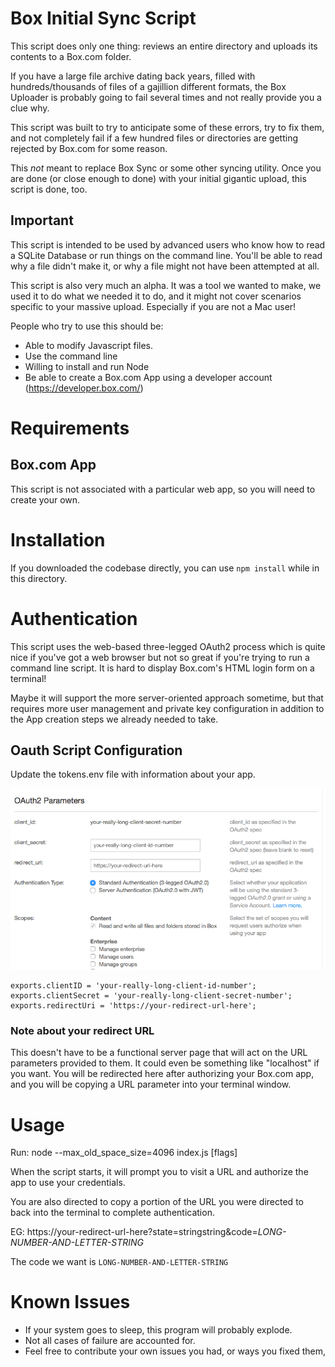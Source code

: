 # Box Initial Sync Script

This script does only one thing: reviews an entire directory and uploads its contents to a Box.com
folder.  

If you have a large file archive dating back years, filled with hundreds/thousands of files 
of a gajillion different formats, the Box Uploader is probably going to fail several times and not
really provide you a clue why.
 
This script was built to try to anticipate some of these errors, try to fix them, and not completely
fail if a few hundred files or directories are getting rejected by Box.com for some reason.

This *not* meant to replace Box Sync or some other syncing utility.  Once you are done (or close enough
to done) with your initial gigantic upload, this script is done, too.

## Important
This script is intended to be used by advanced users who know how to read a SQLite Database
or run things on the command line.  You'll be able to read why a file didn't make it, or why a file
might not have been attempted at all.

This script is also very much an alpha.  It was a tool we wanted to make, we used it to do what we
needed it to do, and it might not cover scenarios specific to your massive upload.  Especially if you
are not a Mac user!

People who try to use this should be:
* Able to modify Javascript files.
* Use the command line
* Willing to install and run Node
* Be able to create a Box.com App using a developer account (https://developer.box.com/)

# Requirements
## Box.com App
This script is not associated with a particular web app, so you will need to create your own.

# Installation

If you downloaded the codebase directly, you can use 
`npm install` while in this directory.

# Authentication
This script uses the web-based three-legged OAuth2 process which is quite nice if you've got a web browser but not
so great if you're trying to run a command line script.  It is hard to display Box.com's HTML login form
on a terminal!

Maybe it will support the more server-oriented approach sometime, but that requires more user management and
private key configuration in addition to the App creation steps we already needed to take.

## Oauth Script Configuration
Update the tokens.env file with information about your app.

![Dev Console Oauth Information][Dev Oauth Info]

```
exports.clientID = 'your-really-long-client-id-number';
exports.clientSecret = 'your-really-long-client-secret-number';
exports.redirectUri = 'https://your-redirect-url-here';
```

### Note about your redirect URL
This doesn't have to be a functional server page that will act on the URL parameters provided to them.
It could even be something like "localhost" if you want.  You will be redirected here after authorizing
your Box.com app, and you will be copying a URL parameter into your terminal window.

# Usage

Run: node --max_old_space_size=4096 index.js [flags] <folder> <BoxFolderId>

When the script starts, it will prompt you to visit a URL and authorize the app to use your credentials.

You are also directed to copy a portion of the URL you were directed to back into the terminal to complete
authentication.

EG: https://your-redirect-url-here?state=stringstring&code=*LONG-NUMBER-AND-LETTER-STRING*

The code we want is `LONG-NUMBER-AND-LETTER-STRING`

# Known Issues

* If your system goes to sleep, this program will probably explode.
* Not all cases of failure are accounted for.
* Feel free to contribute your own issues you had, or ways you fixed them,

[Dev Oauth Info]: docs/dev_console_info.png
